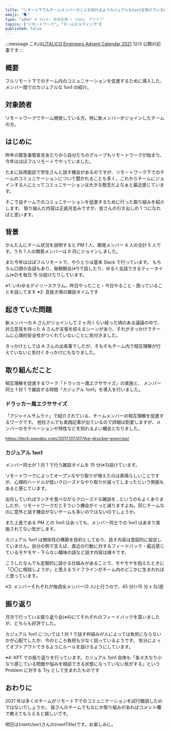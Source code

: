 ```yaml
---
title: "リモート下でもチームメンバーのことを知れるようカジュアルな1on1を設けている話"
emoji: "🗣"
type: "idea" # tech: 技術記事 / idea: アイデア
topics: ["リモートワーク", "チームビルディング"]
published: false
---
```


:::message
これは[LITALICO Engineers Advent Calendar 2021](https://qiita.com/advent-calendar/2021/litalico) 12/3 公開の記事です
:::

## 概要

フルリモート下でのチーム内のコミュニケーションを促進するために導入した、メンバー間でのカジュアルな 1on1 の紹介。

## 対象読者

リモートワークでチーム開発している方。特に新メンバーがジョインしたチームの方。

## はじめに

昨年の緊急事態宣言あたりから自分たちのグループもリモートワークが始まり、今年はほぼフルリモートでやっていました。

たまに採用面談で学生さんと話す機会があるのですが、リモートワーク下でのチームのコミュニケーションについて聞かれることも多く、これからチームにジョインする人にとってコミュニケーションは大きな懸念だよなぁと最近感じています。

そこで自チームでのコミュニケーションを促進するために行った取り組みを紹介します。
取り組んだ内容は正直月並みですが、皆さんの引き出しの 1 つになればと思います。

## 背景

かんたんにチーム状況を説明すると PM 1 人、開発メンバー 4 人の合計 5 人です。うち 1 人の開発メンバーは 6 月にジョインしました。

また今年はほぼフルリモートで、やりとりは基本 Slack で行っています。
もちろん口頭の会話もあり、毎朝朝会(※1)で話したり、ゆるく会話できるティータイム(※2)を毎日 15 分設けたりしています。

※1: いわゆるデイリースクラム。昨日やったこと・今日やること・困っていることを話してます
※2: 息抜き用の雑談タイムです

## 起きていた問題

新メンバーの A さんがジョインして 2 ヶ月くらい経った頃のある議論の中で、対立意見を持った A さんが主張を抑えるシーンがあり、それがきっかけでチームに心理的安全性がつくれていないことに気付きました。

きっかけとしては A さんの出来事でしたが、そもそもチーム内で相互理解が行えていないと気付くきっかけにもなりました。

## 取り組んだこと

相互理解を促進するワーク「ドラッカー風エクササイズ」の実施と、
メンバー同士 1 対 1 で雑談する時間「カジュアル 1on1」を導入を行いました。

### ドラッカー風エクササイズ

「アジャイルサムライ」で紹介されている、チームメンバーの相互理解を促進するワークです。
他社さんでも実践記事が出ているので詳細は割愛しますが、メンバーのモチベーションや特性などを知れるよい機会となりました。

https://tech.pepabo.com/2017/07/07/the-drucker-exercise/

### カジュアル 1on1

メンバー同士が 1 対 1 で行う雑談タイムを 15 分(※3)設けています。

リモートワークによってオープンなやり取りが増えたのは素晴らしいことですが、心理的ハードルが低いクローズドなやり取りが減ってしまったという側面もあると感じています。

出社していればランチを食べながらクローズドな雑談を...というのもよくありましたが、リモートワークだとそういう機会がぐっと減りますよね。同じチームなのに意外と話す機会がないチームも多いのではないのでしょうか。

また上長である PM との 1on1 はあっても、メンバー同士での 1on1 はあまり実施されてない気がします。

カジュアル 1on1 は関係性の構築を目的としており、話す内容は意図的に設定していません。自分の例で言えば、直近の行動に対するフィードバック・最近感じているモヤモヤ・下らない趣味の話など話す内容は様々です。

こうしたなんでも定期的に話せる仕組みがあることで、モヤモヤを抱えたときに「〇〇に相談しようか」と思えるライフラインがチーム内のどこかに生まれればと思っています。

※3: メンバーそれぞれが毎週全メンバー(3 人)と行うので、45 分(=15 分 x 3)/週

## 振り返り

月次で行っている振り返り会(※4)にてそれぞれのフィードバックを貰いましたが、どちらも好評でした。

カジュアル 1on1 については 1 対 1 で話す枠組みが人によっては負担にならないかが心配でしたが、今のところ負担も少なく回っているようです。
気分によってオプトアウトできるようにルールを設けるようにしています。

※4: KPT での振り返りを行っています。カジュアル 1on1 自体も「各々大なり小なり感じている問題や悩みを相談できる状態になっていない気がする」という Problem に対する Try として生まれたものです

## おわりに

2021 年は多くのチームがリモート下でのコミュニケーションを試行錯誤したのではないでしょうか。
皆さんのチームでもなにか取り組みがあればコメント欄で教えてもらえると嬉しいです。

明日は{nextUser}さんの{nextTitle}です。お楽しみに。
